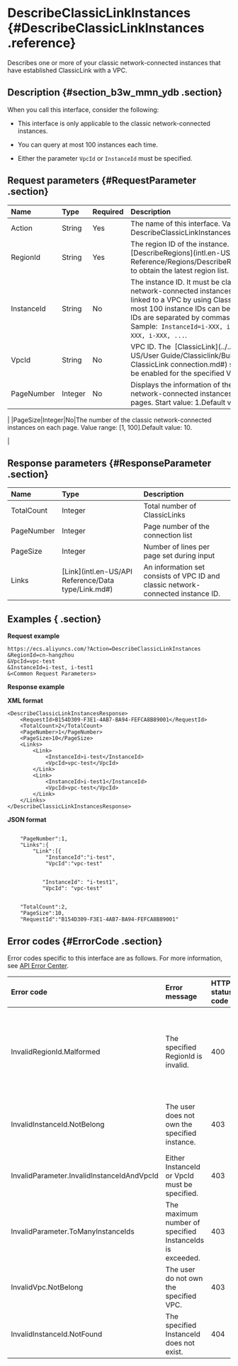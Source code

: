 # DescribeClassicLinkInstances {#DescribeClassicLinkInstances .reference}

Describes one or more of your classic network-connected instances that have established ClassicLink with a VPC.

## Description {#section_b3w_mmn_ydb .section}

When you call this interface, consider the following:

-   This interface is only applicable to the classic network-connected instances.

-   You can query at most 100 instances each time.

-   Either the parameter `VpcId` or `InstanceId` must be specified.


## Request parameters {#RequestParameter .section}

|Name|Type|Required|Description|
|:---|:---|:-------|:----------|
|Action|String|Yes|The name of this interface. Value: DescribeClassicLinkInstances.|
|RegionId|String|Yes|The region ID of the instance. You can call [DescribeRegions](intl.en-US/API Reference/Regions/DescribeRegions.md#) to obtain the latest region list.|
|InstanceId|String|No|The instance ID. It must be classic network-connected instances that are linked to a VPC by using ClassicLink. At most 100 instance IDs can be specified. IDs are separated by commas \(,\).  Sample:  `InstanceId=i-XXX, i-XXX, i-XXX, i-XXX, ...`.|
|VpcId|String|No|VPC ID. The  [ClassicLink](../../intl.en-US/User Guide/Classiclink/Build ClassicLink connection.md#) service must be enabled for the specified VPC.|
|PageNumber|Integer|No|Displays the information of the classic network-connected instances on several pages. Start value: 1.Default value: 1.

|
|PageSize|Integer|No|The number of the classic network-connected instances on each page. Value range: \[1, 100\].Default value: 10.

|

## Response parameters {#ResponseParameter .section}

|Name|Type|Description|
|:---|:---|:----------|
|TotalCount|Integer|Total number of ClassicLinks|
|PageNumber|Integer|Page number of the connection list|
|PageSize|Integer|Number of lines per page set during input|
|Links|[Link](intl.en-US/API Reference/Data type/Link.md#)|An information set consists of VPC ID and classic network-connected instance ID.|

## Examples { .section}

**Request example** 

```
https://ecs.aliyuncs.com/?Action=DescribeClassicLinkInstances
&RegionId=cn-hangzhou
&VpcId=vpc-test
&InstanceId=i-test, i-test1
&<Common Request Parameters>
```

**Response example** 

**XML format**

```
<DescribeClassicLinkInstancesResponse>
    <RequestId>B154D309-F3E1-4AB7-BA94-FEFCA8B89001</RequestId>
    <TotalCount>2</TotalCount>
    <PageNumber>1</PageNumber>
    <PageSize>10</PageSize>
    <Links>
        <Link>
            <InstanceId>i-test</InstanceId>
            <VpcId>vpc-test</VpcId>
        </Link>
        <Link>
            <InstanceId>i-test1</InstanceId>
            <VpcId>vpc-test</VpcId>
        </Link>
    </Links>
</DescribeClassicLinkInstancesResponse>
```

 **JSON format** 

```

    "PageNumber":1,
    "Links":{
        "Link":[{
            "InstanceId":"i-test",
            "VpcId":"vpc-test"
            
           
           "InstanceId": "i-test1",
           "VpcId": "vpc-test"
           
    
    "TotalCount":2,
    "PageSize":10,
    "RequestId":"B154D309-F3E1-4AB7-BA94-FEFCA8B89001"

```

## Error codes {#ErrorCode .section}

Error codes specific to this interface are as follows. For more information, see [API Error Center](https://error-center.alibabacloud.com/status/product/Ecs).

|Error code|Error message|HTTP status code|Meaning|
|:---------|:------------|:---------------|:------|
|InvalidRegionId.Malformed|The specified RegionId is invalid.|400|The specified `RegionId` does not exist. Or you are unauthorized to access the specified region.|
|InvalidInstanceId.NotBelong|The user does not own the specified instance.|403|The specified instance does not belong to you.|
|InvalidParameter.InvalidInstanceIdAndVpcId|Either InstanceId or VpcId must be specified.|403|Either `InstanceId` or `VpcId` must be specified.|
|InvalidParameter.ToManyInstanceIds|The maximum number of specified InstanceIds is exceeded.|403|The number of `InstanceId` must be less than 100.|
|InvalidVpc.NotBelong|The user do not own the specified VPC.|403|The specified VPC does not belong to you.|
|InvalidInstanceId.NotFound|The specified InstanceId does not exist.|404|The specified `InstanceId` does not exist.|

